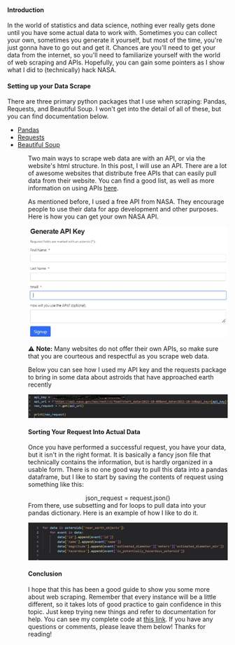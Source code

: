 

#### Introduction
In the world of statistics and data science, nothing ever really gets done until you have some actual data to work with. Sometimes you can collect your own, sometimes you generate it yourself, but most of the time, you're just gonna have to go out and get it. Chances are you'll need to get your data from the internet, so you'll need to familiarize yourself with the world of web scraping and APIs. Hopefully, you can gain some pointers as I show what I did to (technically) hack NASA.

#### Setting up your Data Scrape
There are three primary python packages that I use when scraping: Pandas, Requests, and Beautiful Soup. I won't get into the detail of all of these, but you can find documentation below. 
<ul>
    <li><a href = "https://pandas.pydata.org/docs/">Pandas</a>
    <li><a href = "https://requests.readthedocs.io/en/latest/">Requests</a>
    <li><a href = "https://www.crummy.com/software/BeautifulSoup/bs4/doc/">Beautiful Soup</a>
<ul>

Two main ways to scrape web data are with an API, or via the website's html structure. In this post, I will use an API. There are a lot of awesome websites that distribute free APIs that can easily pull data from their website. You can find a good list, as well as more information on using APIs [here](https://rapidapi.com/collection/list-of-free-apis).

As mentioned before, I used a free API from NASA. They encourage people to use their data for app development and other purposes. Here is how you can get your own NASA API.

![Get API Example](https://raw.githubusercontent.com/parkcherrington/stat386-projects/main/assets/images/get-api.jpg)

:warning: **Note:** Many websites do not offer their own APIs, so make sure that you are courteous and respectful as you scrape web data.

Below you can see how I used my API key and the requests package to bring in some data about astroids that have approached earth recently

![Request Example](https://raw.githubusercontent.com/parkcherrington/stat386-projects/main/assets/images/request.jpg)

#### Sorting Your Request Into Actual Data
Once you have performed a successful request, you have your data, but it isn't in the right format. It is basically a fancy json file that technically contains the information, but is hardly organized in a usable form. There is no one good way to pull this data into a pandas dataframe, but I like to start by saving the contents of request using something like this: 
<center>json_request = request.json()</center>
From there, use subsetting and for loops to pull data into your pandas dictionary. Here is an example of how I like to do it.

![Pull Data Example](https://raw.githubusercontent.com/parkcherrington/stat386-projects/main/assets/images/organize_request_data.jpg)

#### Conclusion
I hope that this has been a good guide to show you some more about web scraping. Remember that every instance will be a little different, so it takes lots of good practice to gain confidence in this topic. Just keep trying new things and refer to documentation for help. You can see my complete code at [this link](https://github.com/parkcherrington/STAT386-Project2). If you have any questions or comments, please leave them below! Thanks for reading!